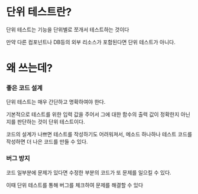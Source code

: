 # 단위 테스트란?

단위 테스트는 기능을 단위별로 쪼개서 테스트하는 것이다

만약 다른 컴포넌트나 DB등의 외부 리소스가 포함된다면 단위 테스트가 아니다.

# 왜 쓰는데?

### 좋은 코드 설계

단위 테스트는 매우 간단하고 명확하여야 한다.

기본적으로 테스트를 위한 입력 값을 주어서 그에 대한 함수의 출력 값이 정확한지 아닌지를 판단하는 것이 단위 테스트이다.

코드의 설계가 나쁘면 테스트를 작성하기도 어려워져서, 메소드 하나하나 테스트 코드를 작성하면 더 나은 코드를 만들 수 있다.

### 버그 방지

코드 일부분에 문제가 있다면 수정한 부분의 코드가 또 문제를 일으킬 수 있다.

이때 단위 테스트를 통해 버그를 체크하여 문제를 해결할 수 있다
